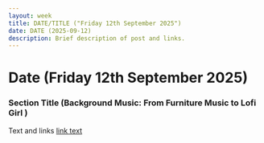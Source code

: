 ```yaml
---
layout: week
title: DATE/TITLE ("Friday 12th September 2025")
date: DATE (2025-09-12)
description: Brief description of post and links.
---
```


# Date (Friday 12th September 2025)

### Section Title (Background Music: From Furniture Music to Lofi Girl )

Text and links [link text](URLGoesHere)